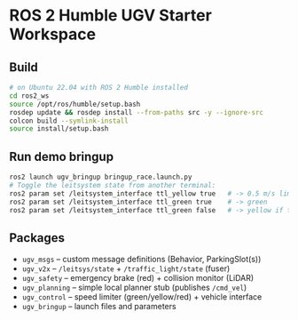# ROS 2 Humble UGV Starter Workspace

## Build
```bash
# on Ubuntu 22.04 with ROS 2 Humble installed
cd ros2_ws
source /opt/ros/humble/setup.bash
rosdep update && rosdep install --from-paths src -y --ignore-src
colcon build --symlink-install
source install/setup.bash
```

## Run demo bringup
```bash
ros2 launch ugv_bringup bringup_race.launch.py
# Toggle the leitsystem state from another terminal:
ros2 param set /leitsystem_interface ttl_yellow true   # -> 0.5 m/s limit
ros2 param set /leitsystem_interface ttl_green true    # -> green
ros2 param set /leitsystem_interface ttl_green false   # -> yellow if ttl_yellow true, else red
```

## Packages
- `ugv_msgs` – custom message definitions (Behavior, ParkingSlot(s))
- `ugv_v2x` – `/leitsys/state` + `/traffic_light/state` (fuser)
- `ugv_safety` – emergency brake (red) + collision monitor (LiDAR)
- `ugv_planning` – simple local planner stub (publishes `/cmd_vel`)
- `ugv_control` – speed limiter (green/yellow/red) + vehicle interface
- `ugv_bringup` – launch files and parameters
